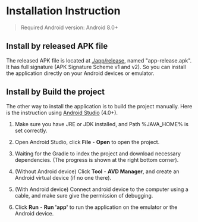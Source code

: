 # Installation Instruction

> Required Android version: Android 8.0+

## Install by released APK file

The released APK file is located at [./app/release](./app/release), named "app-release.apk". It has full signature (APK Signature Scheme v1 and v2). So you can install the application directly on your Android devices or emulator.



## Install by Build the project

The other way to install the application is to build the project manually. Here is the instruction using [Android Studio](https://developer.android.com/studio) (4.0+).

1. Make sure you have JRE or JDK installed, and Path %JAVA_HOME% is set correctly.

2. Open Android Studio, click **File** - **Open** to open the project.

3. Waiting for the Gradle to index the project and download necessary dependencies. (The progress is shown at the right bottom corner).

4. (Without Android device) Click **Tool** - **AVD Manager**, and create an Android virtual device (if no one there). 

5. (With Android device) Connect android device to the computer using a cable, and make sure give the permission of debugging. 

6. Click **Run** - **Run 'app'** to run the application on the emulator or the Android device. 